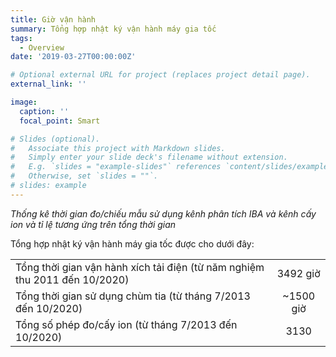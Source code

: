 ```yaml
---
title: Giờ vận hành
summary: Tổng hợp nhật ký vận hành máy gia tốc
tags:
  - Overview
date: '2019-03-27T00:00:00Z'

# Optional external URL for project (replaces project detail page).
external_link: ''

image:
  caption: ''
  focal_point: Smart

# Slides (optional).
#   Associate this project with Markdown slides.
#   Simply enter your slide deck's filename without extension.
#   E.g. `slides = "example-slides"` references `content/slides/example-slides.md`.
#   Otherwise, set `slides = ""`.
# slides: example
---
```


*Thống kê thời gian đo/chiếu mẫu sử dụng kênh phân tích IBA và kênh cấy ion và tỉ lệ tương ứng trên tổng thời gian*

Tổng hợp nhật ký vận hành máy gia tốc được cho dưới đây:


|||
| ------------- |:----------------:|
|Tổng thời gian vận hành xích tải điện (từ năm nghiệm thu 2011 đến 10/2020) |3492 giờ|
|Tổng thời gian sử dụng chùm tia (từ tháng 7/2013 đến 10/2020)| ~1500 giờ|
|Tổng số phép đo/cấy ion (từ tháng 7/2013 đến 10/2020)|3130|

